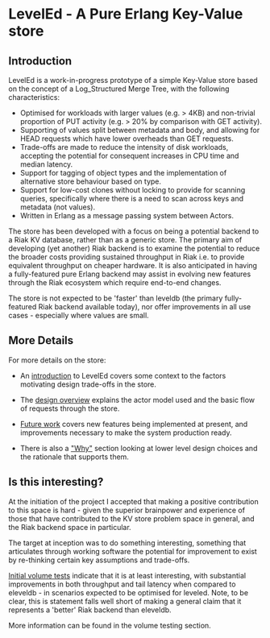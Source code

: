 # LevelEd - A Pure Erlang Key-Value store

## Introduction

LevelEd is a work-in-progress prototype of a simple Key-Value store based on the concept of a Log_Structured Merge Tree, with the following characteristics:

- Optimised for workloads with larger values (e.g. > 4KB) and non-trivial proportion of PUT activity (e.g. > 20% by comparison with GET activity).
- Supporting of values split between metadata and body, and allowing for HEAD requests which have lower overheads than GET requests.
- Trade-offs are made to reduce the intensity of disk workloads, accepting the potential for consequent increases in CPU time and median latency.
- Support for tagging of object types and the implementation of alternative store behaviour based on type.
- Support for low-cost clones without locking to provide for scanning queries, specifically where there is a need to scan across keys and metadata (not values).
- Written in Erlang as a message passing system between Actors.

The store has been developed with a focus on being a potential backend to a Riak KV database, rather than as a generic store.  The primary aim of developing (yet another) Riak backend is to examine the potential to reduce the broader costs providing sustained throughput in Riak i.e. to provide equivalent throughput on cheaper hardware.  It is also anticipated in having a fully-featured pure Erlang backend may assist in evolving new features through the Riak ecosystem  which require end-to-end changes.

The store is not expected to be 'faster' than leveldb (the primary fully-featured Riak backend available today), nor offer improvements in all use cases - especially where values are small.

## More Details

For more details on the store:

- An [introduction](docs/INTRO.md) to LevelEd covers some context to the factors motivating design trade-offs in the store.

- The [design overview](docs/DESIGN.md) explains the actor model used and the basic flow of requests through the store.

- [Future work](docs/FUTURE.md) covers new features being implemented at present, and improvements necessary to make the system production ready.

- There is also a ["Why"](WHYWHYWHYWHYWHY.md) section looking at lower level design choices and the rationale that supports them.

## Is this interesting?

At the initiation of the project I accepted that making a positive contribution to this space is hard - given the superior brainpower and experience of those that have contributed to the KV store problem space in general, and the Riak backend space in particular.

The target at inception was to do something interesting, something that articulates through working software the potential for improvement to exist by re-thinking certain key assumptions and trade-offs.

[Initial volume tests](VOLUME.md) indicate that it is at least interesting, with substantial improvements in both throughput and tail latency when compared to eleveldb - in scenarios expected to be optimised for leveled.  Note, to be clear, this is statement falls well short of making a general claim that it represents a 'better' Riak backend than eleveldb.

More information can be found in the volume testing section.